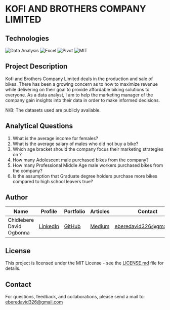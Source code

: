 # KOFI AND BROTHERS COMPANY LIMITED

## Technologies

![Data Analysis](https://img.shields.io/badge/Data-Analysis-blue)
![Excel](https://img.shields.io/badge/Excel-blue)
![Pivot](https://img.shields.io/badge/Pivot-blue)
![MIT](https://img.shields.io/badge/MIT-License-blue)

## Project Description

Kofi and Brothers Company Limited deals in the production and sale of bikes. There has been a growing concern as to how to maximize revenue while delivering on their goal to provide affordable biking solutions to everyone. As a data analyst, I am to help the marketing manager of the company gain insights into their data in order to make informed decisions.

N/B: The datasets used are publicly available.

## Analytical Questions
1. What is the average income for females?
2. What is the average salary of males who did not buy a bike? 
3. Which age bracket should the company focus their marketing strategies on ?
4. How many Adolescent male purchased bikes from the company?
5. How many Professional Middle Age male workers purchased bikes from the company?
6. Is the assumption that Graduate degree holders purchase more bikes compared to high school leavers true?

## Author

| Name | Profile | Portfolio | Articles | Contact |
| ---- | ------- | --------- | -------- | ------- |
| Chidiebere David Ogbonna | [LinkedIn](https://www.linkedin.com/in/chidieberedavidogbonna/) | [GitHub](https://github.com/iameberedavid) | [Medium](https://eberedavid.medium.com) | eberedavid326@gmail.com |

## License

This project is licensed under the MIT License - see the [LICENSE.md](LICENSE.md) file for details.

## Contact

For questions, feedback, and collaborations, please send a mail to: eberedavid326@gmail.com
